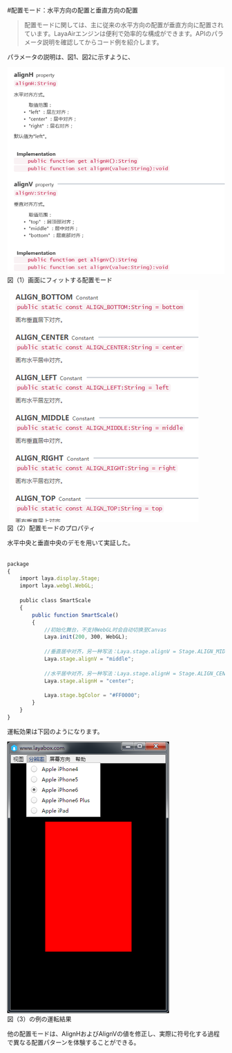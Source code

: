 #配置モード：水平方向の配置と垂直方向の配置

>配置モードに関しては、主に従来の水平方向の配置が垂直方向に配置されています。LayaAirエンジンは便利で効率的な構成ができます。APIのパラメータ説明を確認してからコード例を紹介します。

パラメータの説明は、図1、図2に示すように、

​![image.png](img/1.png)<br/>
図（1）画面にフィットする配置モード







​	![blob.png](img/2.png)<br/>
図（2）配置モードのプロパティ



水平中央と垂直中央のデモを用いて実証した。


```javascript

package 
{
    import laya.display.Stage;
    import laya.webgl.WebGL;
 
    public class SmartScale
    {
        public function SmartScale() 
        {
            //初始化舞台，不支持WebGL时会自动切换至Canvas
            Laya.init(200, 300, WebGL);
       
            //垂直居中对齐，另一种写法：Laya.stage.alignV = Stage.ALIGN_MIDDLE
            Laya.stage.alignV = "middle";
             
            //水平居中对齐，另一种写法：Laya.stage.alignH = Stage.ALIGN_CENTER;
            Laya.stage.alignH = "center";
 
            Laya.stage.bgColor = "#FF0000";
        }
    }
}
```


運転効果は下図のようになります。

​![blob.png](img/3.png)<br/>
図（3）の例の運転結果



他の配置モードは、AlignHおよびAlignVの値を修正し、実際に符号化する過程で異なる配置パターンを体験することができる。
